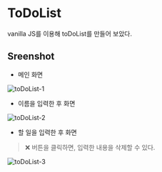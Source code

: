# ToDoList
vanilla JS를 이용해 toDoList를 만들어 보았다.

## Sreenshot
* 메인 화면

![toDoList-1](https://user-images.githubusercontent.com/47620950/114551997-102c3d80-9c9f-11eb-9ee8-022d0ba81f52.PNG)

* 이름을 입력한 후 화면

![toDoList-2](https://user-images.githubusercontent.com/47620950/114552551-ae200800-9c9f-11eb-91d0-35d365461517.PNG)

* 할 일을 입력한 후 화면

> ❌ 버튼을 클릭하면, 입력한 내용을 삭제할 수 있다.

![toDoList-3](https://user-images.githubusercontent.com/47620950/114552633-c42dc880-9c9f-11eb-8d70-df57f050ec8e.PNG)
